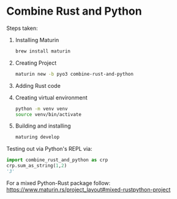 # Combine Rust and Python

Steps taken:

1. Installing Maturin

   ```sh
   brew install maturin
   ```

2. Creating Project

   ```sh
   maturin new -b pyo3 combine-rust-and-python
   ```

3. Adding Rust code
4. Creating virtual environment

   ```sh
   python -m venv venv
   source venv/bin/activate
   ```

5. Building and installing

   ```sh
   maturing develop
   ```

Testing out via Python's REPL via:

```py
import combine_rust_and_python as crp
crp.sum_as_string(1,2)
'3'
```

For a mixed Python-Rust package follow: <https://www.maturin.rs/project_layout#mixed-rustpython-project>
